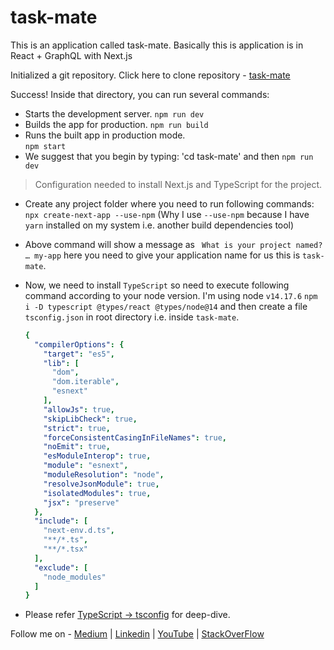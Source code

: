 # task-mate
This is an application called task-mate. Basically this is application is in React + GraphQL with Next.js


Initialized a git repository. Click here to clone repository - [task-mate](https://github.com/saurabhshcs/task-mate.git)

Success! 
Inside that directory, you can run several commands:

- Starts the development server.
  `npm run dev`
- Builds the app for production.
  `npm run build`
- Runs the built app in production mode.   
  `npm start`
- We suggest that you begin by typing:
  'cd task-mate' and then `npm run dev`
  
> Configuration needed to install Next.js and TypeScript for the project.
  - Create any project folder where you need to run following commands: 
    `npx create-next-app --use-npm` (Why I use `--use-npm` because I have `yarn` installed on my system i.e. another build dependencies tool)
  - Above command will show a message as ` What is your project named? … my-app` here you need to give your application name for us this is `task-mate`.
  - Now, we need to install `TypeScript` so need to execute following command according to your node version. I'm using node `v14.17.6`
    `npm i -D typescript @types/react @types/node@14` and then create a file `tsconfig.json` in root directory i.e. inside `task-mate`.
    ```yaml
    {
      "compilerOptions": {
        "target": "es5",
        "lib": [
          "dom",
          "dom.iterable",
          "esnext"
        ],
        "allowJs": true,
        "skipLibCheck": true,
        "strict": true,
        "forceConsistentCasingInFileNames": true,
        "noEmit": true,
        "esModuleInterop": true,
        "module": "esnext",
        "moduleResolution": "node",
        "resolveJsonModule": true,
        "isolatedModules": true,
        "jsx": "preserve"
      },
      "include": [
        "next-env.d.ts",
        "**/*.ts",
        "**/*.tsx"
      ],
      "exclude": [
        "node_modules"
      ]
    } 
    ```
   
  - Please refer [TypeScript -> tsconfig](https://www.typescriptlang.org/tsconfig) for deep-dive.
  
  
Follow me on - [Medium](https://saurabhshcs.medium.com) | [Linkedin](https://www.linkedin.com/in/saurabhshcs/) | [YouTube](https://www.youtube.com/channel/UCSQqjPw7_tfx1Ie4yYHbcxQ?pbjreload=102) | [StackOverFlow](https://stackoverflow.com/users/10719720/saurabhshcs?tab=profile)

